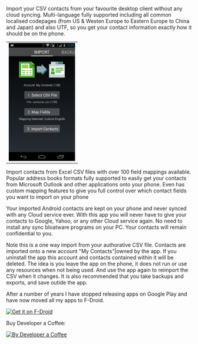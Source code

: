 Import your CSV contacts from your favourite desktop client without any cloud syncing. Multi-language fully supported including all common localised codepages (from US & Westen Europe to Eastern Europe to China and Japan) and also UTF, so you get your contact information exactly how it should be on the phone.

<table><tr><td>
<img src="https://github.com/StarGW-net/contacts-import/blob/main/metadata/en-US/images/phoneScreenshots/1.png?raw=true"
     alt="Contacts"
     height="320">
</td></tr></table>

Import contacts from Excel CSV files with over 100 field mappings available. Popular address books formats fully supported to easily get your contacts from Microsoft Outlook and other applications onto your phone. Even has custom mapping features to give you full control over which contact fields you want to import on your phone

Your imported Android contacts are kept on your phone and never synced with any Cloud service ever. With this app you will never have to give your contacts to Google, Yahoo, or any other Cloud service again. No need to install any sync bloatware programs on your PC. Your contacts will remain confidential to you.

Note this is a one way import from your authorative CSV file. Contacts are imported onto a new account "My Contacts"|owned by the app. If you uninstall the app this account and contacts contained within it will be deleted. The idea is you leave the app on the phone, it does not run or use any resources when not being used. And use the app again to reimport the CSV when it changes. It is also recommended that you take backups and exports, and save outide the app.

After a number of years I have stopped releasing apps on Google Play and have now moved all my apps to F-Droid.

[<img src="https://fdroid.gitlab.io/artwork/badge/get-it-on.png"
     alt="Get it on F-Droid"
     height="80">](https://www.stargw.net/android/apks.html?net.stargw.contactsimport)
    
Buy Developer a Coffee:
<br>

[<img src="https://www.stargw.net/android/karma/images/coffee-buy2.png"
     alt="By Developer a Coffee"
     height="120">](https://www.stargw.net/dosh/donate.html?android)

